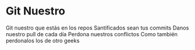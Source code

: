 # Git Nuestro

Git nuestro que estás en los repos
Santificados sean tus commits
Danos nuestro pull de cada día
Perdona nuestros conflictos
Como también perdonalos los de otro geeks